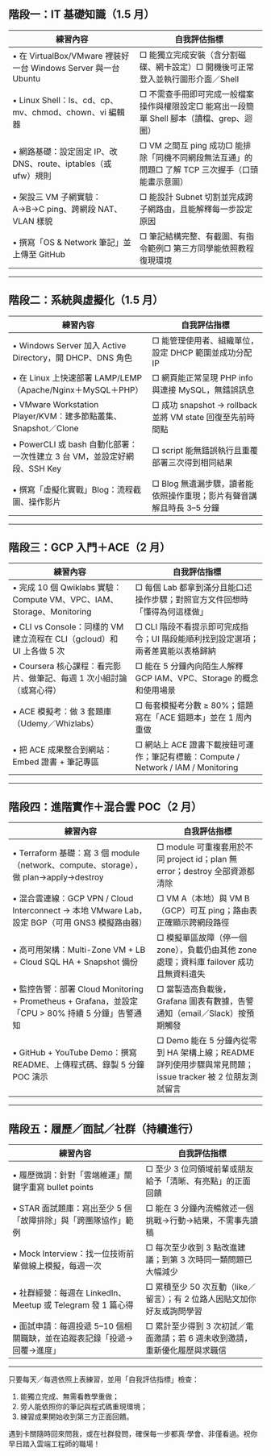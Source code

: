 
## 階段一：IT 基礎知識（1.5 月）

| 練習內容                                                       | 自我評估指標                                                                                               |
| -------------------------------------------------------------- | ---------------------------------------------------------------------------------------------------------- |
| • 在 VirtualBox/VMware 裡裝好一台 Windows Server 與一台 Ubuntu | □ 能獨立完成安裝（含分割磁碟、網卡設定）□ 開機後可正常登入並執行圖形介面／Shell                       |
| • Linux Shell：ls、cd、cp、mv、chmod、chown、vi 編輯器         | □ 不需查手冊即可完成一般檔案操作與權限設定□ 能寫出一段簡單 Shell 腳本（讀檔、grep、迴圈）             |
| • 網路基礎：設定固定 IP、改 DNS、route、iptables（或 ufw）規則 | □ VM 之間互 ping 成功□ 能排除「同機不同網段無法互通」的問題□ 了解 TCP 三次握手（口頭能畫示意圖） |
| • 架設三 VM 子網實驗：A→B→C ping、跨網段 NAT、VLAN 樣貌        | □ 能設計 Subnet 切割並完成跨子網路由，且能解釋每一步設定原因                                               |
| • 撰寫「OS & Network 筆記」並上傳至 GitHub                     | □ 筆記結構完整、有截圖、有指令範例□ 第三方同學能依照教程復現環境                                      |

---

## 階段二：系統與虛擬化（1.5 月）

| 練習內容                                                                 | 自我評估指標                                                         |
| ------------------------------------------------------------------------ | -------------------------------------------------------------------- |
| • Windows Server 加入 Active Directory，開 DHCP、DNS 角色                | □ 能管理使用者、組織單位，設定 DHCP 範圍並成功分配 IP                |
| • 在 Linux 上快速部署 LAMP/LEMP（Apache/Nginx＋MySQL＋PHP）              | □ 網頁能正常呈現 PHP info 與連接 MySQL，無錯誤訊息                   |
| • VMware Workstation Player/KVM：建多節點叢集、Snapshot／Clone           | □ 成功 snapshot → rollback 並將 VM state 回復至先前時間點            |
| • PowerCLI 或 bash 自動化部署：一次性建立 3 台 VM，並設定好網段、SSH Key | □ script 能無錯誤執行且重覆部署三次得到相同結果                      |
| • 撰寫「虛擬化實戰」Blog：流程截圖、操作影片                             | □ Blog 無遺漏步驟，讀者能依照操作重現；影片有聲音講解且時長 3–5 分鐘 |

---

## 階段三：GCP 入門＋ACE（2 月）

| 練習內容                                                              | 自我評估指標                                                                      |
| --------------------------------------------------------------------- | --------------------------------------------------------------------------------- |
| • 完成 10 個 Qwiklabs 實驗：Compute VM、VPC、IAM、Storage、Monitoring | □ 每個 Lab 都拿到滿分且能口述操作步驟；對照官方文件回想時「懂得為何這樣做」       |
| • CLI vs Console：同樣的 VM 建立流程在 CLI（gcloud）和 UI 上各做 5 次 | □ CLI 階段不看提示即可完成指令；UI 階段能順利找到設定選項；兩者差異能以表格歸納   |
| • Coursera 核心課程：看完影片、做筆記、每週 1 次小組討論（或寫心得）  | □ 能在 5 分鐘內向陌生人解釋 GCP IAM、VPC、Storage 的概念和使用場景                |
| • ACE 模擬考：做 3 套題庫（Udemy／Whizlabs）                          | □ 每套模擬考分數 ≥ 80%；錯題寫在「ACE 錯題本」並在 1 周內重做                     |
| • 把 ACE 成果整合到網站：Embed 證書 + 筆記專區                        | □ 網站上 ACE 證書下載按鈕可運作；筆記有標籤：Compute / Network / IAM / Monitoring |

---

## 階段四：進階實作＋混合雲 POC（2 月）

| 練習內容                                                                                          | 自我評估指標                                                                                             |
| ------------------------------------------------------------------------------------------------- | -------------------------------------------------------------------------------------------------------- |
| • Terraform 基礎：寫 3 個 module（network、compute、storage），做 plan→apply→destroy              | □ module 可重複套用於不同 project id；plan 無 error；destroy 全部資源都清除                              |
| • 混合雲連線：GCP VPN / Cloud Interconnect → 本地 VMware Lab，設定 BGP（可用 GNS3 模擬路由器）    | □ VM A（本地）與 VM B（GCP）可互 ping；路由表正確顯示跨網段路徑                                          |
| • 高可用架構：Multi-Zone VM + LB + Cloud SQL HA + Snapshot 備份                                   | □ 模擬單區故障（停一個 zone），負載仍由其他 zone 處理；資料庫 failover 成功且無資料遺失                  |
| • 監控告警：部署 Cloud Monitoring + Prometheus + Grafana，並設定「CPU > 80% 持續 5 分鐘」告警通知 | □ 當製造高負載後，Grafana 圖表有數據，告警通知（email／Slack）按預期觸發                                 |
| • GitHub + YouTube Demo：撰寫 README、上傳程式碼、錄製 5 分鐘 POC 演示                            | □ Demo 能在 5 分鐘內從零到 HA 架構上線；README 詳列使用步驟與常見問題；issue tracker 被 2 位朋友測試留言 |

---

## 階段五：履歷／面試／社群（持續進行）

| 練習內容                                                               | 自我評估指標                                                               |
| ---------------------------------------------------------------------- | -------------------------------------------------------------------------- |
| • 履歷微調：針對「雲端維運」關鍵字重寫 bullet points                   | □ 至少 3 位同領域前輩或朋友給予「清晰、有亮點」的正面回饋                  |
| • STAR 面試題庫：寫出至少 5 個「故障排除」與「跨團隊協作」範例         | □ 能在 3 分鐘內流暢敘述一個挑戰→行動→結果，不需事先讀稿                    |
| • Mock Interview：找一位技術前輩做線上模擬，每週一次                   | □ 每次至少收到 3 點改進建議；到第 3 次時同一類問題已大幅減少               |
| • 社群經營：每週在 LinkedIn、Meetup 或 Telegram 發 1 篇心得            | □ 累積至少 50 次互動（like／留言）；有 2 位路人因貼文加你好友或詢問學習    |
| • 面試申請：每週投遞 5–10 個相關職缺，並在追蹤表記錄「投遞→回覆→進度」 | □ 累計至少得到 3 次初試／電面邀請；若 6 週未收到邀請，重新優化履歷與求職信 |

---

只要每天／每週依照上表練習，並用「自我評估指標」檢查：  
1. 能獨立完成、無需看教學重做；  
2. 旁人能依照你的筆記與程式碼重現環境；  
3. 練習成果開始收到第三方正面回饋。  

遇到卡關隨時回來問我，或在社群發問，確保每一步都真·學會、非僅看過。祝你早日踏入雲端工程師的職場！
